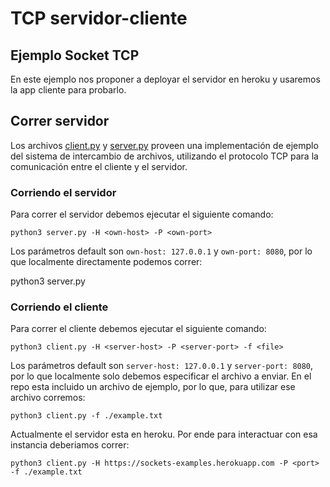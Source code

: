 # TCP servidor-cliente
## Ejemplo Socket TCP

En este ejemplo nos proponer a deployar el servidor en heroku y usaremos la app cliente para probarlo.

## Correr servidor

Los archivos [client.py](client.py) y [server.py](server.py) proveen una implementación de ejemplo del sistema de intercambio de archivos, utilizando el protocolo TCP para la comunicación entre el cliente y el servidor.

### Corriendo el servidor

Para correr el servidor debemos ejecutar el siguiente comando:

    python3 server.py -H <own-host> -P <own-port>

Los parámetros default son `own-host: 127.0.0.1` y `own-port: 8080`, por lo que localmente directamente podemos correr:

   python3 server.py

### Corriendo el cliente

Para correr el cliente debemos ejecutar el siguiente comando:

    python3 client.py -H <server-host> -P <server-port> -f <file>

Los parámetros default son `server-host: 127.0.0.1` y `server-port: 8080`, por lo que localmente solo debemos especificar el archivo a enviar.
En el repo esta incluido un archivo de ejemplo, por lo que, para utilizar ese archivo corremos:

    python3 client.py -f ./example.txt
    
Actualmente el servidor esta en heroku. Por ende para interactuar con esa instancia deberiamos correr:
    
    python3 client.py -H https://sockets-examples.herokuapp.com -P <port> -f ./example.txt
